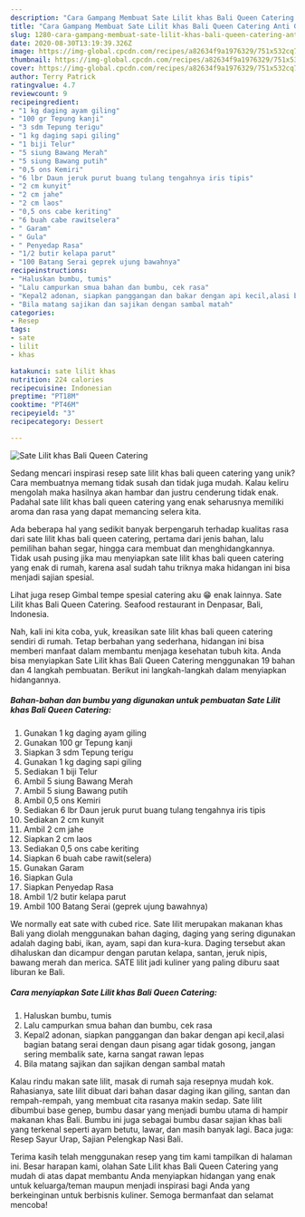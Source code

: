 ```yaml
---
description: "Cara Gampang Membuat Sate Lilit khas Bali Queen Catering Anti Gagal"
title: "Cara Gampang Membuat Sate Lilit khas Bali Queen Catering Anti Gagal"
slug: 1280-cara-gampang-membuat-sate-lilit-khas-bali-queen-catering-anti-gagal
date: 2020-08-30T13:19:39.326Z
image: https://img-global.cpcdn.com/recipes/a82634f9a1976329/751x532cq70/sate-lilit-khas-bali-queen-catering-foto-resep-utama.jpg
thumbnail: https://img-global.cpcdn.com/recipes/a82634f9a1976329/751x532cq70/sate-lilit-khas-bali-queen-catering-foto-resep-utama.jpg
cover: https://img-global.cpcdn.com/recipes/a82634f9a1976329/751x532cq70/sate-lilit-khas-bali-queen-catering-foto-resep-utama.jpg
author: Terry Patrick
ratingvalue: 4.7
reviewcount: 9
recipeingredient:
- "1 kg daging ayam giling"
- "100 gr Tepung kanji"
- "3 sdm Tepung terigu"
- "1 kg daging sapi giling"
- "1 biji Telur"
- "5 siung Bawang Merah"
- "5 siung Bawang putih"
- "0,5 ons Kemiri"
- "6 lbr Daun jeruk purut buang tulang tengahnya iris tipis"
- "2 cm kunyit"
- "2 cm jahe"
- "2 cm laos"
- "0,5 ons cabe keriting"
- "6 buah cabe rawitselera"
- " Garam"
- " Gula"
- " Penyedap Rasa"
- "1/2 butir kelapa parut"
- "100 Batang Serai geprek ujung bawahnya"
recipeinstructions:
- "Haluskan bumbu, tumis"
- "Lalu campurkan smua bahan dan bumbu, cek rasa"
- "Kepal2 adonan, siapkan panggangan dan bakar dengan api kecil,alasi bagian batang serai dengan daun pisang agar tidak gosong, jangan sering membalik sate, karna sangat rawan lepas"
- "Bila matang sajikan dan sajikan dengan sambal matah"
categories:
- Resep
tags:
- sate
- lilit
- khas

katakunci: sate lilit khas 
nutrition: 224 calories
recipecuisine: Indonesian
preptime: "PT18M"
cooktime: "PT46M"
recipeyield: "3"
recipecategory: Dessert

---
```



![Sate Lilit khas Bali Queen Catering](https://img-global.cpcdn.com/recipes/a82634f9a1976329/751x532cq70/sate-lilit-khas-bali-queen-catering-foto-resep-utama.jpg)

Sedang mencari inspirasi resep sate lilit khas bali queen catering yang unik? Cara membuatnya memang tidak susah dan tidak juga mudah. Kalau keliru mengolah maka hasilnya akan hambar dan justru cenderung tidak enak. Padahal sate lilit khas bali queen catering yang enak seharusnya memiliki aroma dan rasa yang dapat memancing selera kita.

Ada beberapa hal yang sedikit banyak berpengaruh terhadap kualitas rasa dari sate lilit khas bali queen catering, pertama dari jenis bahan, lalu pemilihan bahan segar, hingga cara membuat dan menghidangkannya. Tidak usah pusing jika mau menyiapkan sate lilit khas bali queen catering yang enak di rumah, karena asal sudah tahu triknya maka hidangan ini bisa menjadi sajian spesial.

Lihat juga resep Gimbal tempe spesial catering aku 😁 enak lainnya. Sate Lilit khas Bali Queen Catering. Seafood restaurant in Denpasar, Bali, Indonesia.


Nah, kali ini kita coba, yuk, kreasikan sate lilit khas bali queen catering sendiri di rumah. Tetap berbahan yang sederhana, hidangan ini bisa memberi manfaat dalam membantu menjaga kesehatan tubuh kita. Anda bisa menyiapkan Sate Lilit khas Bali Queen Catering menggunakan 19 bahan dan 4 langkah pembuatan. Berikut ini langkah-langkah dalam menyiapkan hidangannya.

<!--inarticleads1-->

##### Bahan-bahan dan bumbu yang digunakan untuk pembuatan Sate Lilit khas Bali Queen Catering:

1. Gunakan 1 kg daging ayam giling
1. Gunakan 100 gr Tepung kanji
1. Siapkan 3 sdm Tepung terigu
1. Gunakan 1 kg daging sapi giling
1. Sediakan 1 biji Telur
1. Ambil 5 siung Bawang Merah
1. Ambil 5 siung Bawang putih
1. Ambil 0,5 ons Kemiri
1. Sediakan 6 lbr Daun jeruk purut buang tulang tengahnya iris tipis
1. Sediakan 2 cm kunyit
1. Ambil 2 cm jahe
1. Siapkan 2 cm laos
1. Sediakan 0,5 ons cabe keriting
1. Siapkan 6 buah cabe rawit(selera)
1. Gunakan  Garam
1. Siapkan  Gula
1. Siapkan  Penyedap Rasa
1. Ambil 1/2 butir kelapa parut
1. Ambil 100 Batang Serai (geprek ujung bawahnya)


We normally eat sate with cubed rice. Sate lilit merupakan makanan khas Bali yang diolah menggunakan bahan daging, daging yang sering digunakan adalah daging babi, ikan, ayam, sapi dan kura-kura. Daging tersebut akan dihaluskan dan dicampur dengan parutan kelapa, santan, jeruk nipis, bawang merah dan merica. SATE lilit jadi kuliner yang paling diburu saat liburan ke Bali. 

<!--inarticleads2-->

##### Cara menyiapkan Sate Lilit khas Bali Queen Catering:

1. Haluskan bumbu, tumis
1. Lalu campurkan smua bahan dan bumbu, cek rasa
1. Kepal2 adonan, siapkan panggangan dan bakar dengan api kecil,alasi bagian batang serai dengan daun pisang agar tidak gosong, jangan sering membalik sate, karna sangat rawan lepas
1. Bila matang sajikan dan sajikan dengan sambal matah


Kalau rindu makan sate lilit, masak di rumah saja resepnya mudah kok. Rahasianya, sate lilit dibuat dari bahan dasar daging ikan giling, santan dan rempah-rempah, yang membuat cita rasanya makin sedap. Sate lilit dibumbui base genep, bumbu dasar yang menjadi bumbu utama di hampir makanan khas Bali. Bumbu ini juga sebagai bumbu dasar sajian khas bali yang terkenal seperti ayam betutu, lawar, dan masih banyak lagi. Baca juga: Resep Sayur Urap, Sajian Pelengkap Nasi Bali. 

Terima kasih telah menggunakan resep yang tim kami tampilkan di halaman ini. Besar harapan kami, olahan Sate Lilit khas Bali Queen Catering yang mudah di atas dapat membantu Anda menyiapkan hidangan yang enak untuk keluarga/teman maupun menjadi inspirasi bagi Anda yang berkeinginan untuk berbisnis kuliner. Semoga bermanfaat dan selamat mencoba!
